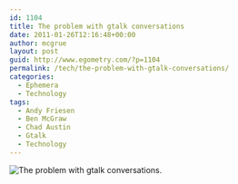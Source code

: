 ```yaml
---
id: 1104
title: The problem with gtalk conversations
date: 2011-01-26T12:16:48+00:00
author: mcgrue
layout: post
guid: http://www.egometry.com/?p=1104
permalink: /tech/the-problem-with-gtalk-conversations/
categories:
  - Ephemera
  - Technology
tags:
  - Andy Friesen
  - Ben McGraw
  - Chad Austin
  - Gtalk
  - Technology
---
```

![The problem with gtalk conversations.](http://www.egometry.com/i/2011/01/gtalk-conversation1.png)